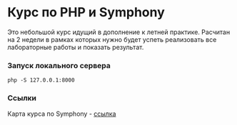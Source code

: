# Курс по PHP и Symphony 

Это небольшой курс идущий в дополнение к летней практике. Расчитан на 2 недели в рамках которых нужно будет успеть реализовать все лабораторные работы и показать результат.

### Запуск локального сервера

```
php -S 127.0.0.1:8000
```

### Ссылки
Карта курса по Symphony - [ссылка](https://docs.google.com/document/d/12vgVE5oUa5l7SPK0HmPDmKYQ2xAbPZzrphTDPVNdREY/edit?tab=t.0#heading=h.7dce8kqo69pi)